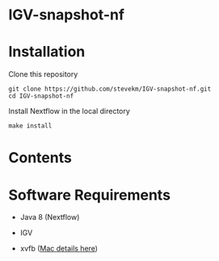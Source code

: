 # IGV-snapshot-nf


# Installation

Clone this repository

```
git clone https://github.com/stevekm/IGV-snapshot-nf.git
cd IGV-snapshot-nf
```

Install Nextflow in the local directory

```
make install
```

# Contents


# Software Requirements

- Java 8 (Nextflow)

- IGV

- xvfb ([Mac details here](https://stackoverflow.com/a/32786365/5359531))

